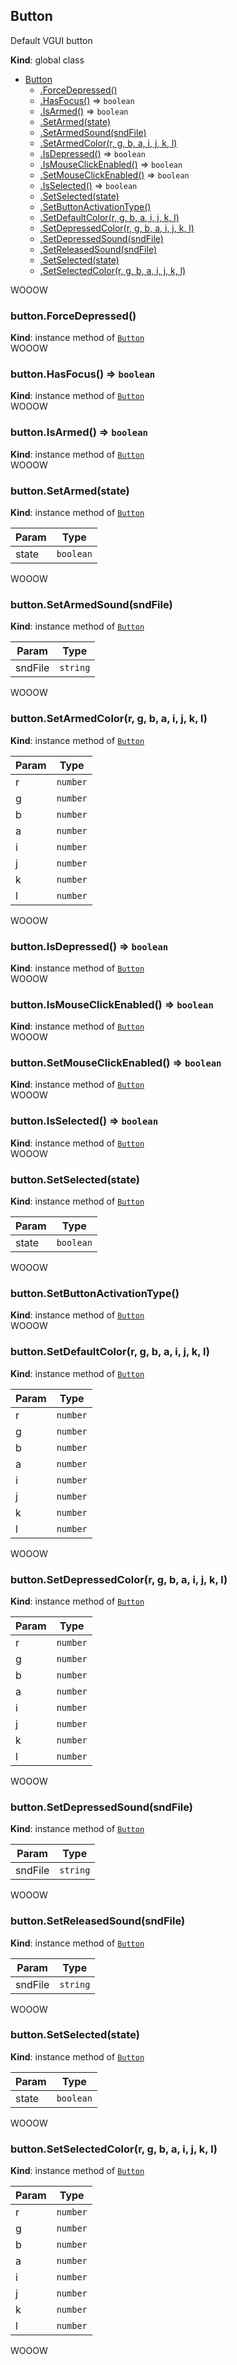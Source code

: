 <a name="Button"></a>

## Button
Default VGUI button

**Kind**: global class  

* [Button](#Button)
    * [.ForceDepressed()](#Button+ForceDepressed)
    * [.HasFocus()](#Button+HasFocus) ⇒ <code>boolean</code>
    * [.IsArmed()](#Button+IsArmed) ⇒ <code>boolean</code>
    * [.SetArmed(state)](#Button+SetArmed)
    * [.SetArmedSound(sndFile)](#Button+SetArmedSound)
    * [.SetArmedColor(r, g, b, a, i, j, k, l)](#Button+SetArmedColor)
    * [.IsDepressed()](#Button+IsDepressed) ⇒ <code>boolean</code>
    * [.IsMouseClickEnabled()](#Button+IsMouseClickEnabled) ⇒ <code>boolean</code>
    * [.SetMouseClickEnabled()](#Button+SetMouseClickEnabled) ⇒ <code>boolean</code>
    * [.IsSelected()](#Button+IsSelected) ⇒ <code>boolean</code>
    * [.SetSelected(state)](#Button+SetSelected)
    * [.SetButtonActivationType()](#Button+SetButtonActivationType)
    * [.SetDefaultColor(r, g, b, a, i, j, k, l)](#Button+SetDefaultColor)
    * [.SetDepressedColor(r, g, b, a, i, j, k, l)](#Button+SetDepressedColor)
    * [.SetDepressedSound(sndFile)](#Button+SetDepressedSound)
    * [.SetReleasedSound(sndFile)](#Button+SetReleasedSound)
    * [.SetSelected(state)](#Button+SetSelected)
    * [.SetSelectedColor(r, g, b, a, i, j, k, l)](#Button+SetSelectedColor)

WOOOW
<a name="Button+ForceDepressed"></a>

### button.ForceDepressed()
**Kind**: instance method of [<code>Button</code>](#Button)  
WOOOW
<a name="Button+HasFocus"></a>

### button.HasFocus() ⇒ <code>boolean</code>
**Kind**: instance method of [<code>Button</code>](#Button)  
WOOOW
<a name="Button+IsArmed"></a>

### button.IsArmed() ⇒ <code>boolean</code>
**Kind**: instance method of [<code>Button</code>](#Button)  
WOOOW
<a name="Button+SetArmed"></a>

### button.SetArmed(state)
**Kind**: instance method of [<code>Button</code>](#Button)  

| Param | Type |
| --- | --- |
| state | <code>boolean</code> | 

WOOOW
<a name="Button+SetArmedSound"></a>

### button.SetArmedSound(sndFile)
**Kind**: instance method of [<code>Button</code>](#Button)  

| Param | Type |
| --- | --- |
| sndFile | <code>string</code> | 

WOOOW
<a name="Button+SetArmedColor"></a>

### button.SetArmedColor(r, g, b, a, i, j, k, l)
**Kind**: instance method of [<code>Button</code>](#Button)  

| Param | Type |
| --- | --- |
| r | <code>number</code> | 
| g | <code>number</code> | 
| b | <code>number</code> | 
| a | <code>number</code> | 
| i | <code>number</code> | 
| j | <code>number</code> | 
| k | <code>number</code> | 
| l | <code>number</code> | 

WOOOW
<a name="Button+IsDepressed"></a>

### button.IsDepressed() ⇒ <code>boolean</code>
**Kind**: instance method of [<code>Button</code>](#Button)  
WOOOW
<a name="Button+IsMouseClickEnabled"></a>

### button.IsMouseClickEnabled() ⇒ <code>boolean</code>
**Kind**: instance method of [<code>Button</code>](#Button)  
WOOOW
<a name="Button+SetMouseClickEnabled"></a>

### button.SetMouseClickEnabled() ⇒ <code>boolean</code>
**Kind**: instance method of [<code>Button</code>](#Button)  
WOOOW
<a name="Button+IsSelected"></a>

### button.IsSelected() ⇒ <code>boolean</code>
**Kind**: instance method of [<code>Button</code>](#Button)  
WOOOW
<a name="Button+SetSelected"></a>

### button.SetSelected(state)
**Kind**: instance method of [<code>Button</code>](#Button)  

| Param | Type |
| --- | --- |
| state | <code>boolean</code> | 

WOOOW
<a name="Button+SetButtonActivationType"></a>

### button.SetButtonActivationType()
**Kind**: instance method of [<code>Button</code>](#Button)  
WOOOW
<a name="Button+SetDefaultColor"></a>

### button.SetDefaultColor(r, g, b, a, i, j, k, l)
**Kind**: instance method of [<code>Button</code>](#Button)  

| Param | Type |
| --- | --- |
| r | <code>number</code> | 
| g | <code>number</code> | 
| b | <code>number</code> | 
| a | <code>number</code> | 
| i | <code>number</code> | 
| j | <code>number</code> | 
| k | <code>number</code> | 
| l | <code>number</code> | 

WOOOW
<a name="Button+SetDepressedColor"></a>

### button.SetDepressedColor(r, g, b, a, i, j, k, l)
**Kind**: instance method of [<code>Button</code>](#Button)  

| Param | Type |
| --- | --- |
| r | <code>number</code> | 
| g | <code>number</code> | 
| b | <code>number</code> | 
| a | <code>number</code> | 
| i | <code>number</code> | 
| j | <code>number</code> | 
| k | <code>number</code> | 
| l | <code>number</code> | 

WOOOW
<a name="Button+SetDepressedSound"></a>

### button.SetDepressedSound(sndFile)
**Kind**: instance method of [<code>Button</code>](#Button)  

| Param | Type |
| --- | --- |
| sndFile | <code>string</code> | 

WOOOW
<a name="Button+SetReleasedSound"></a>

### button.SetReleasedSound(sndFile)
**Kind**: instance method of [<code>Button</code>](#Button)  

| Param | Type |
| --- | --- |
| sndFile | <code>string</code> | 

WOOOW
<a name="Button+SetSelected"></a>

### button.SetSelected(state)
**Kind**: instance method of [<code>Button</code>](#Button)  

| Param | Type |
| --- | --- |
| state | <code>boolean</code> | 

WOOOW
<a name="Button+SetSelectedColor"></a>

### button.SetSelectedColor(r, g, b, a, i, j, k, l)
**Kind**: instance method of [<code>Button</code>](#Button)  

| Param | Type |
| --- | --- |
| r | <code>number</code> | 
| g | <code>number</code> | 
| b | <code>number</code> | 
| a | <code>number</code> | 
| i | <code>number</code> | 
| j | <code>number</code> | 
| k | <code>number</code> | 
| l | <code>number</code> | 

WOOOW
